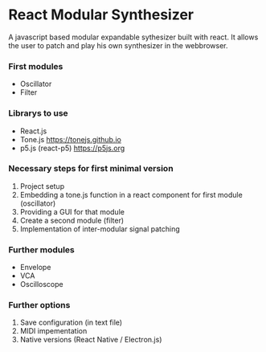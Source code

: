 # React Modular Synthesizer

A javascript based modular expandable sythesizer built with react.
It allows the user to patch and play his own synthesizer in the webbrowser.

### First modules
- Oscillator
- Filter

### Librarys to use
- React.js
- Tone.js https://tonejs.github.io
- p5.js (react-p5) https://p5js.org

### Necessary steps for first minimal version
1. Project setup
2. Embedding a tone.js function in a react component for first module (oscillator)
3. Providing a GUI for that module
4. Create a second module (filter)
5. Implementation of inter-modular signal patching 

### Further modules
- Envelope
- VCA
- Oscilloscope

### Further options
1. Save configuration (in text file)
2. MIDI impementation
3. Native versions (React Native / Electron.js)
